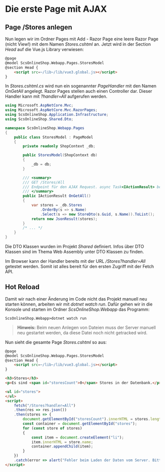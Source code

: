 # Die erste Page mit AJAX

## Page /Stores anlegen

Nun legen wir im Ordner Pages mit Add - Razor Page eine leere Razor Page (nicht View!) mit dem
Namen *Stores.cshtml* an. Jetzt wird in der Section *Head* auf die Vue.js Library verwiesen:

```html
@page
@model ScsOnlineShop.Webapp.Pages.StoresModel
@section Head {
    <script src=~/lib~/lib/vue3.global.js></script>
}
```

In *Stores.cshtml.cs* wird nun ein sogenannter *PageHandler* mit den Namen *OnGetAll* angelegt.
Razor Pages stellen auch einen Controller dar. Dieser Handler kann mit *?handler=All* aufgerufen
werden. 

```c#
using Microsoft.AspNetCore.Mvc;
using Microsoft.AspNetCore.Mvc.RazorPages;
using ScsOnlineShop.Application.Infrastructure;
using ScsOnlineShop.Shared.Dto;

namespace ScsOnlineShop.Webapp.Pages
{
    public class StoresModel : PageModel
    {
        private readonly ShopContext _db;

        public StoresModel(ShopContext db)
        {
            _db = db;
        }

        /// <summary>
        /// GET /Stores/All
        /// Endpoint für den AJAX Request. async Task<IActionResult> bei einem async Handler.
        /// </summary>
        public IActionResult OnGetAll()
        {
            var stores = _db.Stores
                .OrderBy(s => s.Name)
                .Select(s => new StoreDto(s.Guid, s.Name)).ToList();
            return new JsonResult(stores);
        }
        /* ... */
    }
}
```

Die DTO Klassen wurden im Projekt *Shared* definiert. Infos über DTO Klassen sind im Thema
Web Assembly unter DTO Klassen zu finden.

Im Browser kann der Handler bereits mit der URL */Stores?handler=All* getestet werden. Somit ist
alles bereit für den ersten Zugriff mit der Fetch API.

## Hot Reload

Damit wir nach einer Änderung im Code nicht das Projekt manuell neu starten können, arbeiten
wir mit *dotnet watch run*. Dafür gehen wir in die Konsole und starten im Ordner *ScsOnlineShop.Webapp*
das Programm:

```text
ScsOnlineShop.Webapp>dotnet watch run
```

> **Hinweis:** Beim neuen Anlegen von Dateien muss der Server manuell neu gestartet werden, da diese
> Datei noch nicht getracked wird.

Nun sieht die gesamte Page *Stores.cshtml* so aus:

```html
@page
@model ScsOnlineShop.Webapp.Pages.StoresModel
@section Head {
    <script src=~/lib~/lib/vue3.global.js></script>
}

<h3>Stores</h3>
<p>Es sind <span id="storesCount">0</span> Stores in der Datenbank.</p>

<ul id="stores">
</ul>
<script>
    fetch("/Stores?handler=All")
    .then(res => res.json())
    .then(stores => {
        document.getElementById("storesCount").innerHTML = stores.length;
        const container = document.getElementById("stores");
        for (const store of stores)
        {
            const item = document.createElement("li");
            item.innerHTML = store.name;
            container.appendChild(item);
        }
    })
    .catch(error => alert("Fehler beim Laden der Daten vom Server. Bitte versuchen Sie es erneut."));
</script>
```